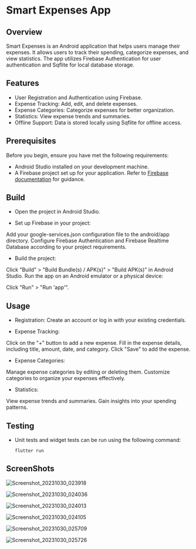# Smart Expenses App

## Overview

Smart Expenses is an Android application that helps users manage their expenses. It allows users to track their spending, categorize expenses, and view statistics. The app utilizes Firebase Authentication for user authentication and Sqflite for local database storage.



## Features

- User Registration and Authentication using Firebase.
- Expense Tracking: Add, edit, and delete expenses.
- Expense Categories: Categorize expenses for better organization.
- Statistics: View expense trends and summaries.
- Offline Support: Data is stored locally using Sqflite for offline access.

## Prerequisites

Before you begin, ensure you have met the following requirements:

- Android Studio installed on your development machine.
- A Firebase project set up for your application. Refer to [Firebase documentation](https://firebase.google.com/docs) for guidance.

## Build
- Open the project in Android Studio.

- Set up Firebase in your project:

Add your google-services.json configuration file to the android/app directory.
Configure Firebase Authentication and Firebase Realtime Database according to your project requirements.
- Build the project:

Click "Build" > "Build Bundle(s) / APK(s)" > "Build APK(s)" in Android Studio.
Run the app on an Android emulator or a physical device:

Click "Run" > "Run 'app'".

## Usage
- Registration: Create an account or log in with your existing credentials.

- Expense Tracking:

Click on the "+" button to add a new expense.
Fill in the expense details, including title, amount, date, and category.
Click "Save" to add the expense.
- Expense Categories:

Manage expense categories by editing or deleting them.
Customize categories to organize your expenses effectively.
- Statistics:

View expense trends and summaries.
Gain insights into your spending patterns.

## Testing
- Unit tests and widget tests can be run using the following command:
  ``` shell
  flutter run

## ScreenShots

![Screenshot_20231030_023918](https://github.com/Salman1717/SmartExpenses/assets/109744132/257a8039-1888-4e6b-8634-97c5d454d919)

![Screenshot_20231030_024036](https://github.com/Salman1717/SmartExpenses/assets/109744132/c92f083e-adcc-4ca8-8a8d-2f851a0fbb7f)

![Screenshot_20231030_024013](https://github.com/Salman1717/SmartExpenses/assets/109744132/98bdcf1a-31e5-4d96-a04c-4a5fc8ddf1d6)

![Screenshot_20231030_024105](https://github.com/Salman1717/SmartExpenses/assets/109744132/522134ab-98e5-413b-a8f7-0470c260abb7)

![Screenshot_20231030_025709](https://github.com/Salman1717/SmartExpenses/assets/109744132/f87c1e4c-a508-4979-a65b-648da776f36a)

![Screenshot_20231030_025726](https://github.com/Salman1717/SmartExpenses/assets/109744132/311d2f29-5549-4cbe-81e7-01c984debb5f)

